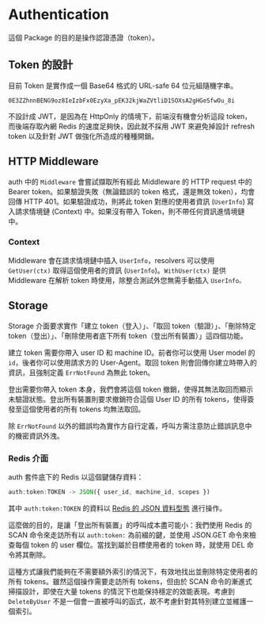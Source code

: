 # Authentication

這個 Package 的目的是操作認證憑證（token）。

## Token 的設計

目前 Token 是實作成一個 Base64 格式的 URL-safe 64 位元組隨機字串。

```plain
0E3ZZhnnBENG9oz8IeIzbFx0EzyXa_pEK32kjWaZVtliD1SOXsA2gHGeSfwOu_8i
```

不設計成 JWT，是因為在 HttpOnly 的情境下，前端沒有機會分析這段 token，而後端存取內網 Redis 的速度足夠快，因此就不採用 JWT 來避免掉設計 refresh token 以及針對 JWT 做強化所造成的種種開銷。

## HTTP Middleware

auth 中的 `Middleware` 會嘗試擷取所有經此 Middleware 的 HTTP request 中的 Bearer token。如果驗證失敗（無論錯誤的 token 格式，還是無效 token），均會回傳 HTTP 401。如果驗證成功，則將此 token 對應的使用者資訊 (`UserInfo`) 寫入請求情境鏈 (Context) 中。如果沒有帶入 Token，則不帶任何資訊進情境鏈中。

### Context

Middleware 會在請求情境鏈中插入 `UserInfo`，resolvers 可以使用 `GetUser(ctx)` 取得這個使用者的資訊 (`UserInfo`)。`WithUser(ctx)` 是供 Middleware 在解析 token 時使用，除整合測試外您無需手動插入 `UserInfo。`

## Storage

Storage 介面要求實作「建立 token（登入）」、「取回 token（驗證）」、「刪除特定 token（登出）」、「刪除使用者底下所有 token（登出所有裝置）」這四個功能。

建立 token 需要你帶入 user ID 和 machine ID。前者你可以使用 User model 的 `id`，後者你可以使用請求方的 User-Agent。取回 token 則會回傳你建立時帶入的資訊，且強制定義 `ErrNotFound` 為無此 token。

登出需要你帶入 token 本身，我們會將這個 token 撤銷，使得其無法取回而顯示未驗證狀態。登出所有裝置則要求撤銷符合這個 User ID 的所有 tokens，使得簽發至這個使用者的所有 tokens 均無法取回。

除 `ErrNotFound` 以外的錯誤均為實作方自行定義，呼叫方需注意防止錯誤訊息中的機密資訊外洩。

### Redis 介面

auth 套件底下的 Redis 以這個鍵儲存資料：

```jsx
auth:token:TOKEN -> JSON({ user_id, machine_id, scopes })
```

其中 `auth:token:TOKEN` 的資料以 [Redis 的 JSON 資料型態](https://redis.io/docs/latest/develop/data-types/json/) 進行操作。

這麼做的目的，是讓「登出所有裝置」的呼叫成本盡可能小：我們使用 Redis 的 SCAN 命令來走訪所有以 `auth:token:` 為前綴的鍵，並使用 JSON.GET 命令來檢查每個 token 的 user 欄位。當找到屬於目標使用者的 token 時，就使用 DEL 命令將其刪除。

這種方式讓我們能夠在不需要額外索引的情況下，有效地找出並刪除特定使用者的所有 tokens。雖然這個操作需要走訪所有 tokens，但由於 SCAN 命令的漸進式掃描設計，即使在大量 tokens 的情況下也能保持穩定的效能表現。考慮到 `DeleteByUser` 不是一個會一直被呼叫的函式，故不考慮針對其特別建立並維護一個索引。
